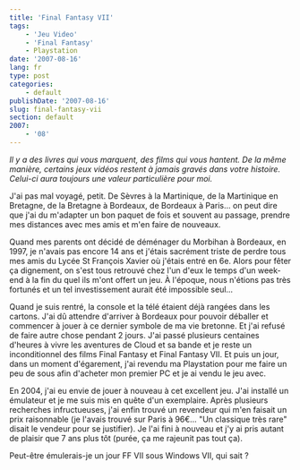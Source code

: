 ```yaml
---
title: 'Final Fantasy VII'
tags:
    - 'Jeu Video'
    - 'Final Fantasy'
    - Playstation
date: '2007-08-16'
lang: fr
type: post
categories:
    - default
publishDate: '2007-08-16'
slug: final-fantasy-vii
section: default
2007:
    - '08'
---
```


_Il y a des livres qui vous marquent, des films qui vous hantent. De la même manière, certains jeux vidéos restent à jamais gravés dans votre histoire. Celui-ci aura toujours une valeur particulière pour moi._

<!--more-->

J'ai pas mal voyagé, petit. De Sèvres à la Martinique, de la Martinique en Bretagne, de la Bretagne à Bordeaux, de Bordeaux à Paris… on peut dire que j'ai du m'adapter un bon paquet de fois et souvent au passage, prendre mes distances avec mes amis et m'en faire de nouveaux.

Quand mes parents ont décidé de déménager du Morbihan à Bordeaux, en 1997, je n'avais pas encore 14 ans et j'étais sacrément triste de perdre tous mes amis du Lycée St François Xavier où j'étais entré en 6e. Alors pour fêter ça dignement, on s'est tous retrouvé chez l'un d'eux le temps d'un week-end à la fin du quel ils m'ont offert un jeu. À l'époque, nous n'étions pas très fortunés et un tel investissement aurait été impossible seul…

Quand je suis rentré, la console et la télé étaient déjà rangées dans les cartons. J'ai dû attendre d'arriver à Bordeaux pour pouvoir déballer et commencer à jouer à ce dernier symbole de ma vie bretonne. Et j'ai refusé de faire autre chose pendant 2 jours. J'ai passé plusieurs centaines d'heures à vivre les aventures de Cloud et sa bande et je reste un inconditionnel des films Final Fantasy et Final Fantasy VII. Et puis un jour, dans un moment d'égarement, j'ai revendu ma Playstation pour me faire un peu de sous afin d'acheter mon premier PC et je ai vendu le jeu avec.

En 2004, j'ai eu envie de jouer à nouveau à cet excellent jeu. J'ai installé un émulateur et je me suis mis en quête d'un exemplaire. Après plusieurs recherches infructueuses, j'ai enfin trouvé un revendeur qui m'en faisait un prix raisonnable (je l'avais trouvé sur Paris à 96€… "Un classique très rare" disait le vendeur pour se justifier). Je l'ai fini à nouveau et j'y ai pris autant de plaisir que 7 ans plus tôt (purée, ça me rajeunit pas tout ça).

Peut-être émulerais-je un jour FF VII sous Windows VII, qui sait&nbsp;?